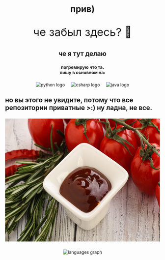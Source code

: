 <h1 align="center">прив)</h1>

###

<p align="center" style = "font-size: 36px">че забыл здесь? 🤨</p>

###

<h2 align="center">че я тут делаю</h2>

###

<h4 align="center">погремирую что та. <br>пишу в основном на:</h4>

###

<div align="center">
  <img src="https://cdn.jsdelivr.net/gh/devicons/devicon/icons/python/python-original.svg" height="40" alt="python logo"  />
  <img width="12" />
  <img src="https://cdn.jsdelivr.net/gh/devicons/devicon/icons/csharp/csharp-original.svg" height="40" alt="csharp logo"  />
  <img width="12" />
  <img src="https://cdn.jsdelivr.net/gh/devicons/devicon/icons/java/java-original.svg" height="40" alt="java logo"  />
</div>

###

<h2 align="left">но вы этого не увидите, потому что все репозитории приватные >:) ну ладна, не все.</h2>

###

<div align="center">
  <img height="400" src="sous.jpg"  />
</div>

###

<div align="center">
  <img src="https://github-readme-stats.vercel.app/api/top-langs?username=symbolic223&locale=en&hide_title=false&layout=compact&card_width=320&langs_count=5&theme=dracula&hide_border=false&order=2" height="250" alt="languages graph"  />
</div>

###
